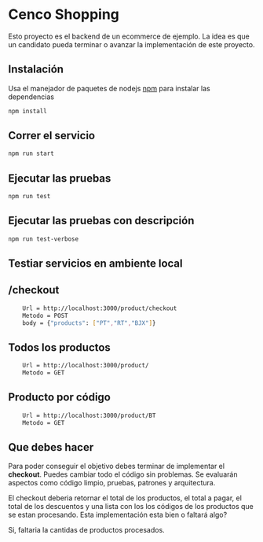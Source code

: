 # Cenco Shopping

Esto proyecto es el backend de un ecommerce de ejemplo. La idea es que un candidato pueda terminar o avanzar la implementación de este proyecto.

## Instalación

Usa el manejador de paquetes de nodejs [npm](https://docs.npmjs.com/downloading-and-installing-node-js-and-npm) para instalar las dependencias

```bash
npm install
```

## Correr el servicio

```bash
npm run start
```

## Ejecutar las pruebas

```bash
npm run test
```

## Ejecutar las pruebas con descripción

```bash
npm run test-verbose
```
## Testiar servicios en ambiente local
## /checkout
```bash
    Url = http://localhost:3000/product/checkout
    Metodo = POST
    body = {"products": ["PT","RT","BJX"]}
```
## Todos los productos
```bash
    Url = http://localhost:3000/product/
    Metodo = GET
```
## Producto por código
```bash
    Url = http://localhost:3000/product/BT
    Metodo = GET
```
## Que debes hacer

Para poder conseguir el objetivo debes terminar de implementar el **checkout**. Puedes cambiar todo el código sin problemas. Se evaluarán aspectos como código limpio, pruebas, patrones y arquitectura.

El checkout deberia retornar el total de los productos, el total a pagar, el total de los descuentos y una lista con los los códigos de los productos que se estan procesando. Esta implementación esta bien o faltará algo?

Si, faltaria la cantidas de productos procesados.
